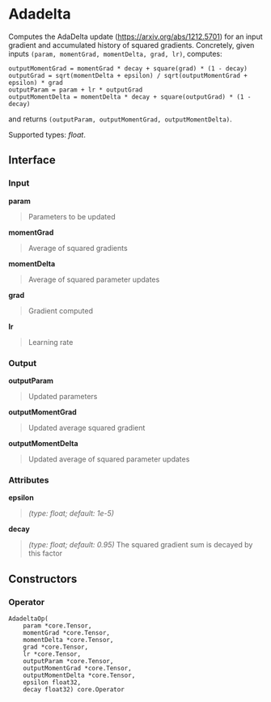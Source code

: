 
# Adadelta

Computes the AdaDelta update (https://arxiv.org/abs/1212.5701) for an input
gradient and accumulated history of squared gradients. Concretely, given
inputs `(param, momentGrad, momentDelta, grad, lr)`, computes:

    outputMomentGrad = momentGrad * decay + square(grad) * (1 - decay)
    outputGrad = sqrt(momentDelta + epsilon) / sqrt(outputMomentGrad + epsilon) * grad
    outputParam = param + lr * outputGrad
    outputMomentDelta = momentDelta * decay + square(outputGrad) * (1 - decay)

and returns `(outputParam, outputMomentGrad, outputMomentDelta)`.

Supported types: *float*.

## Interface

### Input

**param**

>Parameters to be updated

**momentGrad**

>Average of squared gradients

**momentDelta**

>Average of squared parameter updates

**grad**

>Gradient computed

**lr**

>Learning rate

### Output

**outputParam**

>Updated parameters

**outputMomentGrad**

>Updated average squared gradient

**outputMomentDelta**

>Updated average of squared parameter updates

### Attributes

**epsilon**

>*(type: float; default: 1e-5)*

**decay**

>*(type: float; default: 0.95)* The squared gradient sum is decayed by this factor

## Constructors

### Operator


```
AdadeltaOp(
    param *core.Tensor,
    momentGrad *core.Tensor,
    momentDelta *core.Tensor,
    grad *core.Tensor,
    lr *core.Tensor,
    outputParam *core.Tensor,
    outputMomentGrad *core.Tensor,
    outputMomentDelta *core.Tensor,
    epsilon float32,
    decay float32) core.Operator
```

